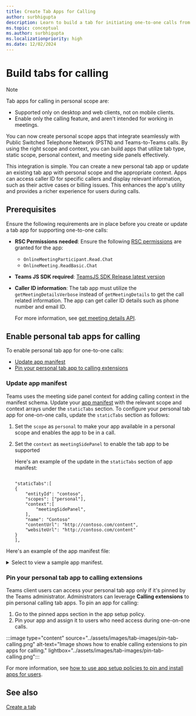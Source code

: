 ```yaml
---
title: Create Tab Apps for Calling
author: surbhigupta
description: Learn to build a tab for initiating one-to-one calls from within Teams
ms.topic: conceptual
ms.author: surbhigupta
ms.localizationpriority: high
ms.date: 12/02/2024
---
```


# Build tabs for calling

> [!NOTE]
>
> Tab apps for calling in personal scope are:
>
> - Supported only on desktop and web clients, not on mobile clients.
> - Enable only the calling feature, and aren't intended for working in meetings.

You can now create personal scope apps that integrate seamlessly with Public Switched Telephone Network (PSTN) and Teams-to-Teams calls. By using the right scope and context, you can build apps that utilize tab type, static scope, personal context, and meeting side panels effectively.

This integration is simple. You can create a new personal tab app or update an existing tab app with personal scope and the appropriate context. Apps can access caller ID for specific callers and display relevant information, such as their active cases or billing issues. This enhances the app's utility and provides a richer experience for users during calls.

## Prerequisites

Ensure the following requirements are in place before you create or update a tab app for supporting one-to-one calls:

- **RSC Permissions needed**: Ensure the following [RSC permissions](/microsoftteams/platform/graph-api/rsc/resource-specific-consent) are granted for the app:

  - `OnlineMeetingParticipant.Read.Chat`
  - `OnlineMeeting.ReadBasic.Chat`

- **Teams JS SDK required**: [TeamsJS SDK Release latest version](https://github.com/OfficeDev/microsoft-teams-library-js/releases/tag/v2.29.0)

- **Caller ID information**: The tab app must utilize the `getMeetingDetailsVerbose` instead of `getMeetingDetails` to get the call related information. The app can get caller ID details such as phone number and email ID.

  For more information, see [get meeting details API](meeting-apps-apis.md#get-meeting-details-api).

## Enable personal tab apps for calling

To enable personal tab app for one-to-one calls:

- [Update app manifest](#update-app-manifest)
- [Pin your personal tab app to calling extensions](#pin-your-personal-tab-app-to-calling-extensions)

### Update app manifest

Teams uses the meeting side panel context for adding calling context in the manifest schema.
Update your [app manifest](/microsoftteams/platform/resources/schema/manifest-schema#statictabs) with the relevant scope and context arrays under the `staticTabs` section. To configure your  personal tab app for one-on-one calls, update the `staticTabs` section as follows:

1. Set the `scope` as `personal` to make your app available in a personal scope and enables the app to be in a call.
1. Set the `context` as `meetingSidePanel` to enable the tab app to be supported

    Here's an example of the update in the `staticTabs` section of app manifest:

    ```Manifest
    
    "staticTabs":[
    {
        "entityId": "contoso",
        "scopes": ["personal"],
        "context":[
            "meetingSidePanel",
        ],
        "name": "Contoso"
        "contentUrl": "http://contoso.com/content",
        "websiteUrl": "http://contoso.com/content"
    }
    ],
    ```

Here's an example of the app manifest file:

<details>
<summary>Select to view a sample app manifest.</summary>

```Manifest
{
  "$schema": "https://raw.githubusercontent.com/OfficeDev/microsoft-teams-app-schema/preview/DevPreview/MicrosoftTeams.schema.json",
  "version": "1.1.5", 
  "manifestVersion": "devPreview",
  "id": "25407c29-8335-68a3-bfdb-4384580a1858",
  "packageName": "",
  "name": { "short": "Packing List - PersMSP", "full": "Packing List - PersonalAndMeetingSidePanel" },
  "developer": {
    "name": "Microsoft Corporation",
    "websiteUrl": "https://www.microsoft.com",
    "privacyUrl": "https://packing-list.azurewebsites.net/privacy.html",
    "termsOfUseUrl": "https://packing-list.azurewebsites.net/tou.html"
  },
  "description": {
    "short": "Packing list app",
    "full": "Test app to test static tabs flow"
  },
  "icons": { "outline": "outline.png", "color": "color.png" },
  "accentColor": "#eff9fc",
  "staticTabs": [
    {
      "entityId": "54d496e0-2b51-4210-bf7d-21d0b5821d9c",
      "name": "Packing List - PersonalAndMeetingSidePanel",
      "contentUrl": "https://packing-list.azurewebsites.net",
      "websiteUrl": "https://packing-list.azurewebsites.net",
      "scopes": ["personal"],
      "context": [
        "meetingSidePanel"
      ]
    }
  ],
  "validDomains": ["packing-list.azurewebsites.net"],
  "webApplicationInfo": { "id": "25407c29-8335-68a3-bfdb-4384580a1858" },
  "showLoadingIndicator": true,
  "authorization": {
    "permissions": {
      "orgWide": [],
      "resourceSpecific": [
        { "name": "OnlineMeeting.ReadBasic.Chat", "type": "Delegated" },
        { "name": "MeetingStage.Write.Chat", "type": "Delegated" },
        { "name": "OnlineMeetingParticipant.Read.Chat", "type": "Delegated" },
        {
          "name": "OnlineMeetingParticipant.ToggleIncomingAudio.Chat",
          "type": "Delegated"
        },
        { "name": "ChannelMeetingStage.Write.Group", "type": "Delegated" },
        { "name": "ChannelMeeting.ReadBasic.Group", "type": "Delegated" }
      ]
    }
  }
}
```

</details>

### Pin your personal tab app to calling extensions

Teams client users can access your personal tab app only if it's pinned by the Teams administrator. Administrators can leverage **Calling extensions** to pin personal calling tab apps. To pin an app for calling:

1. Go to the pinned apps section in the app setup policy.
1. Pin your app and assign it to users who need access during one-on-one calls.

:::image type="content" source="../assets/images/tab-images/pin-tab-calling.png" alt-text="Image shows how to enable calling extensions to pin apps for calling." lightbox="../assets/images/tab-images/pin-tab-calling.png":::

For more information, see [how to use app setup policies to pin and install apps for users](/microsoftteams/teams-app-setup-policies).

## See also

[Create a tab](../tabs/how-to/create-personal-tab.md)
